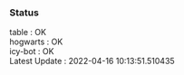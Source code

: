 ### Status


table : OK  
hogwarts : OK  
icy-bot : OK  
Latest Update : 2022-04-16 10:13:51.510435
